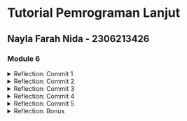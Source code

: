 # Tutorial Pemrograman Lanjut
## Nayla Farah Nida - 2306213426

### Module 6

<details>
<summary>Reflection: Commit 1</summary>

The `handle_connection` method reads and prints the HTTP request headers from a TCP connection.

**1. Wraps the TCPStream in BufReader**  
`BufReader::new(&stream)`: Creates a buffered reader to efficiently read lines from the connection.

**2. Reads the HTTP request line by line**  
`.lines()`: Reads the incoming data line by line.  
`.map(|result| result.unwrap())`: Extracts the actual string from the Result<String, io::Error>, if no errors occur.  
`.take_while(|line| !line.is_empty())`: Reads lines until it encounters an empty line (`""`).  

**3. Stores the request in a `Vec<String>`**  

**4. Prints the HTTP request**  

Output:

```rust
Request: [
    "GET / HTTP/1.1",
    "Host: 127.0.0.1:7878",
    "Connection: keep-alive",
    "Cache-Control: max-age=0",
    "sec-ch-ua: \"Chromium\";v=\"134\", \"Not:A-Brand\";v=\"24\", \"Google Chrome\";v=\"134\"",
    "sec-ch-ua-mobile: ?0",
    "sec-ch-ua-platform: \"Windows\"",
    "Upgrade-Insecure-Requests: 1",
    "User-Agent: Mozilla/5.0 (Windows NT 10.0; Win64; x64) AppleWebKit/537.36 (KHTML, like Gecko) Chrome/134.0.0.0 Safari/537.36",
    "Accept: text/html,application/xhtml+xml,application/xml;q=0.9,image/avif,image/webp,image/apng,*/*;q=0.8,application/signed-exchange;v=b3;q=0.7",
    "Sec-Fetch-Site: cross-site",
    "Sec-Fetch-Mode: navigate",
    "Sec-Fetch-User: ?1",
    "Sec-Fetch-Dest: document",
    "Accept-Encoding: gzip, deflate, br, zstd",
    "Accept-Language: en-US,en;q=0.9,id-ID;q=0.8,id;q=0.7,ms;q=0.6,it;q=0.5",
    "Cookie: csrftoken=qnUz3g0Vm17XcQEPWpnPXAZkf20LmLbS",
]
```
</details>

<details>
<summary>Reflection: Commit 2</summary>

![Commit 2 screen capture](./assets/image/commit2.png)

First, it creates a `BufReader` to read the request line by line and stores the lines in a slice until it sees an empty line, which is the marker for the end of the HTTP request headers. Once it has read the request, it constructs a response with a `200 OK` status and opens `hello.html` from the filesystem. It then creates the response in the correct HTTP format, including the `Content-Length` header and then the file contents. Finally, it sends the response back to the client using `stream.write_all()`, so the browser can display the `hello.html` page. This ensures that any client requesting the server receives my messages in `hello.html`.
</details>

<details>
<summary>Reflection: Commit 3</summary>

![Commit 3 screen capture](./assets/image/commit3.png)

`handle_connection` reads the first line of the HTTP request to determine the requested resource. If the request is `GET / HTTP/1.1`, it responds with the contents of `hello.html` and a `200 OK` status. Otherwise, it serves `404.html` with a `404 NOT FOUND` status. There are some refactorings done to fix the obvious code duplication. I achieved that by using the `match` expression to efficiently map each request path to the appropriate status code, eliminating redundant conditional checks.
</details>

<details>
<summary>Reflection: Commit 4</summary>

If the request is for `GET / HTTP/1.1`, it responds with `hello.html` and a `200 OK` status, while an unknown request results in a `404 NOT FOUND` response with `404.html`. If the request is for `GET /sleep HTTP/1.1`, the server will have a 5-second delay before sending `hello.html`. For example, if someone requests `GET /sleep HTTP/1.1`, and then a second later another person tries requesting `GET / HTTP/1.1`, the other person will need to wait 4 seconds to access `hello.html`. Because the server processes requests sequentially (single-threaded), any request that arrives while another is sleeping will have to wait until the first request is completed, making the server slow for multiple users.
</details>

<details>
<summary>Reflection: Commit 5</summary>

In the book, we are taught to improve throughput with `ThreadPool`. A thread pool is like a group of threads that are ready to handle tasks, allowing us to process connections concurrently. We could spawn an unlimited number of threads, but that increases the risk of DoS (Denial of Service) attacks, which is why we limit the number of threads in this tutorial. We define the `ThreadPool` as a `struct` that has `workers` and a `sender`. `workers` is a vector, each running in a loop and waiting for tasks that will be delivered by `sender`. We use a channel (`mpsc::Sender<Job>`) for sending tasks from the main thread to `worker` threads. Each `worker` continuously waits for jobs, executes them when available, and logs its activity. If the channel is closed, `workers` detect it, log a shutdown message, and terminate gracefully.
</details>

<details>
<summary>Reflection: Bonus</summary>

The main difference between new and build in the ThreadPool implementation is error handling. The new method directly asserts that the size is greater than zero, causing a panic if an invalid size is provided. On the other hand, build gracefully handles errors by returning a ```Result<ThreadPool, &'static str>```, allowing the caller to decide how to manage the error instead of forcing a panic. The advantage of using build is that it makes the code more robust and flexible, as it provides an opportunity to handle errors properly rather than crashing the program unexpectedly. This approach improves reliability, especially in scenarios where thread pool creation might fail due to dynamic inputs, ensuring better control over program execution.
</details>
